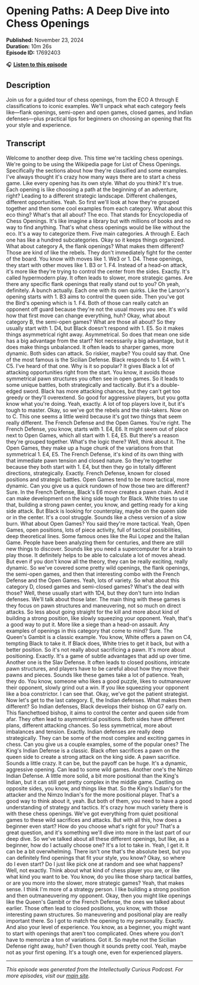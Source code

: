 # Opening Paths: A Deep Dive into Chess Openings

**Published:** November 23, 2024  
**Duration:** 10m 26s  
**Episode ID:** 17692403

🎧 **[Listen to this episode](https://intellectuallycurious.buzzsprout.com/2529712/episodes/17692403-opening-paths-a-deep-dive-into-chess-openings)**

## Description

Join us for a guided tour of chess openings, from the ECO A through E classifications to iconic examples. We'll unpack what each category feels like—flank openings, semi-open and open games, closed games, and Indian defenses—plus practical tips for beginners on choosing an opening that fits your style and experience.

## Transcript

Welcome to another deep dive. This time we're tackling chess openings. We're going to be using the Wikipedia page for List of Chess Openings. Specifically the sections about how they're classified and some examples. I've always thought it's crazy how many ways there are to start a chess game. Like every opening has its own style. What do you think? It's true. Each opening is like choosing a path at the beginning of an adventure, right? Leading to a different strategic landscape. Different challenges, different opportunities. Yeah. So first we'll look at how they're grouped together and then some cool examples from each category. What about this eco thing? What's that all about? The eco. That stands for Encyclopedia of Chess Openings. It's like imagine a library but with millions of books and no way to find anything. That's what chess openings would be like without the eco. It's a way to categorize them. Five main categories. A through E. Each one has like a hundred subcategories. Okay so it keeps things organized. What about category A, the flank openings? What makes them different? Those are kind of like the rebels. They don't immediately fight for the center of the board. You know with moves like 1. We3 or 1. D4. These openings, they start with other moves like 1. B3 or 1. F4. Instead of a head-on attack, it's more like they're trying to control the center from the sides. Exactly. It's called hypermodern play. It often leads to slower, more strategic games. Are there any specific flank openings that really stand out to you? Oh yeah, definitely. A bunch actually. Each one with its own quirks. Like the Larson's opening starts with 1. B3 aims to control the queen side. Then you've got the Bird's opening which is 1. F4. Both of those can really catch an opponent off guard because they're not the usual moves you see. It's wild how that first move can change everything, huh? Okay, what about category B, the semi-open games? What are those all about? So they usually start with 1. D4, but Black doesn't respond with 1. E5. So it makes things asymmetrical right away. Asymmetrical. So does that mean one side has a big advantage from the start? Not necessarily a big advantage, but it does make things unbalanced. It often leads to sharper games, more dynamic. Both sides can attack. So riskier, maybe? You could say that. One of the most famous is the Sicilian Defense. Black responds to 1. E4 with 1. C5. I've heard of that one. Why is it so popular? It gives Black a lot of attacking opportunities right from the start. You know, it avoids those symmetrical pawn structures you often see in open games. So it leads to some unique battles, both strategically and tactically. But it's a double-edged sword. Black has more attacking chances, but they can't get too greedy or they'll overextend. So good for aggressive players, but you gotta know what you're doing. Yeah, exactly. A lot of top players love it, but it's tough to master. Okay, so we've got the rebels and the risk-takers. Now on to C. This one seems a little weird because it's got two things that seem really different. The French Defense and the Open Games. You're right. The French Defense, you know, starts with 1. E4, E6. It might seem out of place next to Open Games, which all start with 1. E4, E5. But there's a reason they're grouped together. What's the logic there? Well, think about it. The Open Games, they make up a huge chunk of the variations from that symmetrical 1. E4, E5. The French Defense, it's kind of its own thing with that immediate pawn tension and closed nature. So they're together because they both start with 1. E4, but then they go in totally different directions, strategically. Exactly. French Defense, known for closed positions and strategic battles. Open Games tend to be more tactical, more dynamic. Can you give us a quick rundown of how those two are different? Sure. In the French Defense, Black's E6 move creates a pawn chain. And it can make development on the king side tough for Black. White tries to use that, building a strong pawn center, you know, and getting ready for a king side attack. But Black is looking for counterplay, maybe on the queen side or in the center. It's a cool struggle. Sounds like a chess version of a slow burn. What about Open Games? You said they're more tactical. Yeah, Open Games, open positions, lots of piece activity, full of tactical possibilities, deep theoretical lines. Some famous ones like the Rui Lopez and the Italian Game. People have been analyzing them for centuries, and there are still new things to discover. Sounds like you need a supercomputer for a brain to play those. It definitely helps to be able to calculate a lot of moves ahead. But even if you don't know all the theory, they can be really exciting, really dynamic. So we've covered some pretty wild openings, the flank openings, the semi-open games, and then that interesting combo with the French Defense and the Open Games. Yeah, lots of variety. So what about this category D, closed games and semi-closed games? What's the deal with those? Well, these usually start with 1D4, but they don't turn into Indian defenses. We'll talk about those later. The main thing with these games is they focus on pawn structures and maneuvering, not so much on direct attacks. So less about going straight for the kill and more about kind of building a strong position, like slowly squeezing your opponent. Yeah, that's a good way to put it. More like a siege than a head-on assault. Any examples of openings in this category that come to mind? Sure. The Queen's Gambit is a classic example. You know, White offers a pawn on C4, tempting Black to take it. If Black does, White tries to get it back, but with a better position. So it's not really about sacrificing a pawn. It's more about positioning. Exactly. It's a game of subtle advantages that add up over time. Another one is the Slav Defense. It often leads to closed positions, intricate pawn structures, and players have to be careful about how they move their pawns and pieces. Sounds like these games take a lot of patience. Yeah, they do. You know, someone who likes a good puzzle, likes to outmaneuver their opponent, slowly grind out a win. If you like squeezing your opponent like a boa constrictor. I can see that. Okay, we've got the patient strategist. Now let's get to the last category. E, the Indian defenses. What makes them different? So Indian defenses, Black develops their bishop on G7 early on. This fianchettoed bishop, it aims to control the center and queen side from afar. They often lead to asymmetrical positions. Both sides have different plans, different attacking chances. So less symmetrical, more about imbalances and tension. Exactly. Indian defenses are really deep strategically. They can be some of the most complex and exciting games in chess. Can you give us a couple examples, some of the popular ones? The King's Indian Defense is a classic. Black often sacrifices a pawn on the queen side to create a strong attack on the king side. A pawn sacrifice. Sounds a little crazy. It can be, but the payoff can be huge. It's a dynamic, aggressive opening. Can lead to some wild games. Another one's the Nimzo Indian Defense. A little more solid, a bit more positional than the King's Indian, but it can still get pretty complex in the middle game. Castling on opposite sides, you know, and things like that. So the King's Indian's for the attacker and the Nimzo Indian's for the more positional player. That's a good way to think about it, yeah. But both of them, you need to have a good understanding of strategy and tactics. It's crazy how much variety there is with these chess openings. We've got everything from quiet positional games to these wild sacrifices and attacks. But with all this, how does a beginner even start? How do you choose what's right for you? That's a great question, and it's something we'll dive into more in the last part of our deep dive. So we've talked about all these different openings, but like, as a beginner, how do I actually choose one? It's a lot to take in. Yeah, I get it. It can be a bit overwhelming. There isn't one that's the absolute best, but you can definitely find openings that fit your style, you know? Okay, so where do I even start? Do I just like pick one at random and see what happens? Well, not exactly. Think about what kind of chess player you are, or like what kind you want to be. You know, do you like those sharp tactical battles, or are you more into the slower, more strategic games? Yeah, that makes sense. I think I'm more of a strategy person. I like building a strong position and then outmaneuvering my opponent. Okay, then you might like openings like the Queen's Gambit or the French Defense, the ones we talked about earlier. Those often lead to closed positions, you know, with those interesting pawn structures. So maneuvering and positional play are really important there. So I got to match the opening to my personality. Exactly. And also your level of experience. You know, as a beginner, you might want to start with openings that aren't too complicated. Ones where you don't have to memorize a ton of variations. Got it. So maybe not the Sicilian Defense right away, huh? Even though it sounds pretty cool. Yeah, maybe not as your first opening. It's a tough one, even for experienced players.

---
*This episode was generated from the Intellectually Curious Podcast. For more episodes, visit our [main site](https://intellectuallycurious.buzzsprout.com).*
